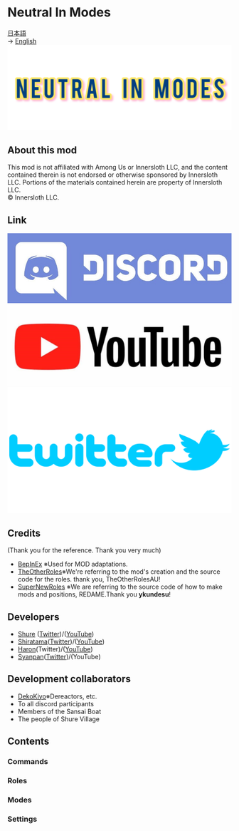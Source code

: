 # Neutral In Modes
[日本語](README.md)<br>
→ [English](README-en.md)<br>
![NIMimage](/image/NIMimage.png)

## About this mod
This mod is not affiliated with Among Us or Innersloth LLC, and the content contained therein is not endorsed or otherwise sponsored by Innersloth LLC. Portions of the materials contained herein are property of Innersloth LLC.<br>
 © Innersloth LLC. <br>

## Link
[![discord](/image/discordlogo.jpg)](https://discord.gg/FRrEAXJqzx)
[![YouTube](/image/youtubelogo.jpg)](https://www.youtube.com/channel/UCL-TRSrWExcs6ib8PP1bshA)
[![Twitter](/image/twitterlogo.png)](https://twitter.com/NIMamongMOD)

## Credits
(Thank you for the reference. Thank you very much)
- [BepInEx](https://github.com/BepInEx/BepInEx) ※Used for MOD adaptations.
- [TheOtherRoles](https://github.com/TheOtherRolesAU/TheOtherRoles)※We're referring to the mod's creation and the source code for the roles. thank you, TheOtherRolesAU!
- [SuperNewRoles](https://github.com/ykundesu/SuperNewRoles) ※We are referring to the source code of how to make mods and positions, REDAME.Thank you **ykundesu**!


## Developers
- [Shure](https://github.com/oshurecat) ([Twitter](https://twitter.com/syure_soncho))/([YouTube](https://www.youtube.com/channel/UCvMjW7DUM0b_TA5TRjJ3BMw))
- [Shiratama](https://github.com/Siratamadesu)([Twitter](https://twitter.com/siratamadegesu?s=21&t=s18Ioa3PJ7l4eeZ5WGar-A))/([YouTube](https://youtube.com/channel/UCBGhL8rBMCsbA5Ml6kW_l8A))
- [Haron](https://github.com/Haroweeeeen)(Twitter)/([YouTube](https://www.youtube.com/channel/UC_ZjRDHgDybTopdkeV7RgVA))
- [Syanpan](https://github.com/Shanpan2)([Twitter](https://twitter.com/shanpanus?s=21&t=VkDFSOnM3bkZQ7Rdw1vNHA))/(YouTube)

## Development collaborators
- [DekoKiyo](https://github.com/Dekokiyo)※Dereactors, etc.
- To all discord participants
- Members of the Sansai Boat
- The people of Shure Village

## Contents
### Commands
### Roles
### Modes
### Settings
